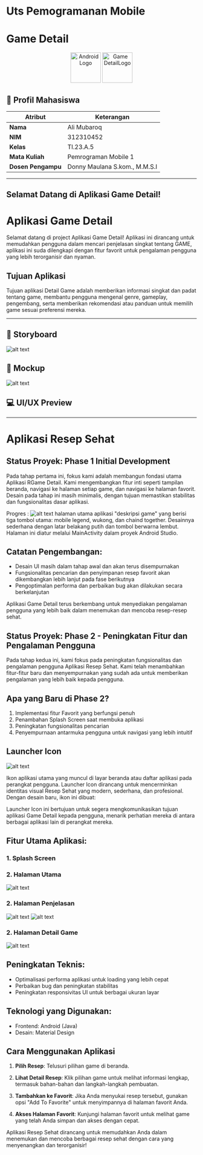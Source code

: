 # Uts Pemogramanan Mobile

# Game Detail

<div align="center">
  <img src="https://upload.wikimedia.org/wikipedia/commons/3/3e/Android_logo_2019.png" alt="Android Logo" width="80" height="80">
  <img src="Gambar/logo.png" alt="Game DetailLogo" width="80" height="80">
</div>

## 👤 Profil Mahasiswa

| Atribut            | Keterangan                    |
| ------------------ | ----------------------------- |
| **Nama**           | Ali Mubaroq                 |
| **NIM**            | 312310452                     |
| **Kelas**          | TI.23.A.5                     |
| **Mata Kuliah**    | Pemrograman Mobile 1          |
| **Dosen Pengampu** | Donny Maulana S.kom., M.M.S.I |

---

##  Selamat Datang di Aplikasi **Game Detail**!

# Aplikasi Game Detail

Selamat datang di project Aplikasi Game Detail! Aplikasi ini dirancang untuk memudahkan pengguna dalam mencari penjelasan singkat tentang GAME, aplikasi ini suda dilengkapi dengan fitur favorit untuk pengalaman pengguna yang lebih terorganisir dan nyaman.

## Tujuan Aplikasi

Tujuan aplikasi Detail Game adalah memberikan informasi singkat dan padat tentang game, membantu pengguna mengenal genre, gameplay, pengembang, serta memberikan rekomendasi atau panduan untuk memilih game sesuai preferensi mereka.



---

## 📝 Storyboard

![alt text](Gambar/storyboard.png)

## 🎨 Mockup

![alt text](Gambar/mockup.png)

## 💻 UI/UX Preview



---

# Aplikasi Resep Sehat

## Status Proyek: Phase 1 Initial Development


Pada tahap pertama ini, fokus kami adalah membangun fondasi utama Aplikasi RGame Detail. Kami mengembangkan fitur inti seperti tampilan beranda, navigasi ke halaman setiap game, dan navigasi ke halaman favorit. Desain pada tahap ini masih minimalis, dengan tujuan memastikan stabilitas dan fungsionalitas dasar aplikasi.

Progres :
![alt text](Gambar/phase-1.png)
halaman utama aplikasi "deskripsi game" yang berisi tiga tombol utama: mobile legend, wukong, dan chaind together. Desainnya sederhana dengan latar belakang putih dan tombol berwarna lembut. Halaman ini diatur melalui MainActivity dalam proyek Android Studio.

## Catatan Pengembangan:

- Desain UI masih dalam tahap awal dan akan terus disempurnakan
- Fungsionalitas pencarian dan penyimpanan resep favorit akan dikembangkan lebih lanjut pada fase berikutnya
- Pengoptimalan performa dan perbaikan bug akan dilakukan secara berkelanjutan

Aplikasi Game Detail terus berkembang untuk menyediakan pengalaman pengguna yang lebih baik dalam menemukan dan mencoba resep-resep sehat.

## Status Proyek: Phase 2 - Peningkatan Fitur dan Pengalaman Pengguna

Pada tahap kedua ini, kami fokus pada peningkatan fungsionalitas dan pengalaman pengguna Aplikasi Resep Sehat. Kami telah menambahkan fitur-fitur baru dan menyempurnakan yang sudah ada untuk memberikan pengalaman yang lebih baik kepada pengguna.

## Apa yang Baru di Phase 2?

1. Implementasi fitur Favorit yang berfungsi penuh
2. Penambahan Splash Screen saat membuka aplikasi
3. Peningkatan fungsionalitas pencarian
4. Penyempurnaan antarmuka pengguna untuk navigasi yang lebih intuitif

## Launcher Icon

![alt text](Gambar/icon.jpeg)

Ikon aplikasi utama yang muncul di layar beranda atau daftar aplikasi pada perangkat pengguna. Launcher Icon dirancang untuk mencerminkan identitas visual Resep Sehat yang modern, sederhana, dan profesional. Dengan desain baru, ikon ini dibuat:

Launcher Icon ini bertujuan untuk segera mengkomunikasikan tujuan aplikasi Game Detail kepada pengguna, menarik perhatian mereka di antara berbagai aplikasi lain di perangkat mereka.

## Fitur Utama Aplikasi:

### 1. Splash Screen



### 2. Halaman Utama

![alt text](Gambar/image-1.jpeg)

### 2. Halaman Penjelasan

![alt text](Gambar/image-2.jpeg)
![alt text](Gambar/image-3.jpeg)

### 2. Halaman Detail Game

![alt text](Gambar/image-4.jpeg)


## Peningkatan Teknis:

- Optimalisasi performa aplikasi untuk loading yang lebih cepat
- Perbaikan bug dan peningkatan stabilitas
- Peningkatan responsivitas UI untuk berbagai ukuran layar

## Teknologi yang Digunakan:

- Frontend: Android (Java)
- Desain: Material Design

## Cara Menggunakan Aplikasi

1. **Pilih Resep**: Telusuri pilihan game di beranda.

2. **Lihat Detail Resep**: Klik pilihan game untuk melihat informasi lengkap, termasuk bahan-bahan dan langkah-langkah pembuatan.

3. **Tambahkan ke Favorit**: Jika Anda menyukai resep tersebut, gunakan opsi "Add To Favorite" untuk menyimpannya di halaman favorit Anda.

4. **Akses Halaman Favorit**: Kunjungi halaman favorit untuk melihat game yang telah Anda simpan dan akses dengan cepat.

Aplikasi Resep Sehat dirancang untuk memudahkan Anda dalam menemukan dan mencoba berbagai resep sehat dengan cara yang menyenangkan dan terorganisir!
